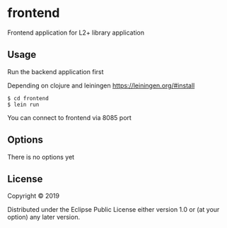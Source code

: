# frontend

Frontend application for L2+ library application


## Usage
Run the backend application first

Depending on clojure and leiningen https://leiningen.org/#install

    $ cd frontend
    $ lein run

You can connect to frontend via 8085 port

## Options

There is no options yet

## License

Copyright © 2019

Distributed under the Eclipse Public License either version 1.0 or (at
your option) any later version.

